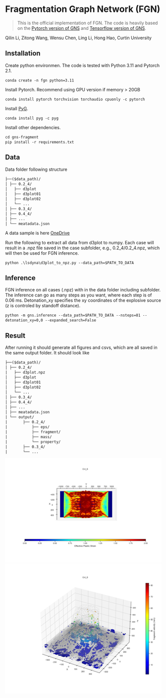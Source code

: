 # Fragmentation Graph Network (FGN)
> This is the official implementation of FGN. 
The code is heavily based on the [Pytorch version of GNS](https://github.com/geoelements/gns) and [Tensorflow version of GNS](https://github.com/deepmind/deepmind-research/tree/master/learning_to_simulate).

Qilin Li, Zitong Wang, Wensu Chen, Ling Li, Hong Hao, Curtin University

## Installation
Create python environmen. The code is tested with Python 3.11 and Pytorch 2.1.
```
conda create -n fgn python=3.11
```
Install Pytorch. Recommend using GPU version if memory > 20GB
```
conda install pytorch torchvision torchaudio cpuonly -c pytorch
```
Install [PyG](https://github.com/pyg-team/pytorch_geometric).
```
conda install pyg -c pyg
```
Install other dependencies.
```
cd gns-fragment
pip install -r requirements.txt
```

## Data
Data folder following structure
```
├──($data_path)/
│ ├── 0.2_4/
│   ├── d3plot
│   ├── d3plot01
│   ├── d3plot02
│   └── ...
│ ├── 0.3_4/
│ ├── 0.4_4/
│ ├── ...
│ └── meatadata.json

```
A data sample is here [OneDrive](https://curtin-my.sharepoint.com/:f:/g/personal/272766h_curtin_edu_au/Ep0xeC_hi91GvSs_0ABY9m8BcgCLgCWhn4mwKwz9AhNEZg?e=nxsAmb)

Run the following to extract all data from d3plot to numpy. Each case will result in a .npz file saved in the case subfolder, e.g., 0.2_4/0.2_4.npz, which will then be used for FGN inference.
```
python .\lsdyna\d3plot_to_npz.py --data_path=$PATH_TO_DATA
```

## Inference
FGN inference on all cases (.npz) with in the data folder including subfolder. The inference can go as many steps as you want, where each step is of 0.06 ms. Detonation_xy specifies the xy coordinates of the explosive source (z is controled by standoff distance).
```
python -m gns.inference --data_path=$PATH_TO_DATA --nsteps=81 --detonation_xy=0,0 --expanded_search=False
```

## Result
After running it should generate all figures and csvs, which are all saved in the same output folder. It should look like
```
├──($data_path)/
│ ├── 0.2_4/
|   ├── d3plot.npz
│   ├── d3plot
│   ├── d3plot01
│   ├── d3plot02
│   └── ...
│ ├── 0.3_4/
│ ├── 0.4_4/
│ ├── ...
│ ├── meatadata.json
| └── output/
|       ├── 0.2_4/
|           ├── eps/
|           ├── fragment/
|           ├── mass/
|           └── property/
|       ├── 0.3_4/
|       └── ...
```
![Example Image of EPS](/figures/eps_top_step_80.png "Effective Plastic Strain")
![Example Image of EPS](/figures/fragment_step_80.png "Effective Plastic Strain")


